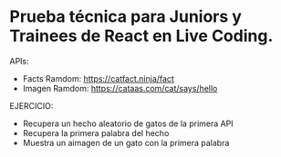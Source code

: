 # Prueba técnica para Juniors y Trainees de React en Live Coding.

APIs:

- Facts Ramdom: https://catfact.ninja/fact
- Imagen Ramdom: https://cataas.com/cat/says/hello

EJERCICIO:

- Recupera un hecho aleatorio de gatos de la primera API
- Recupera la primera palabra del hecho
- Muestra un aimagen de un gato con la primera palabra

